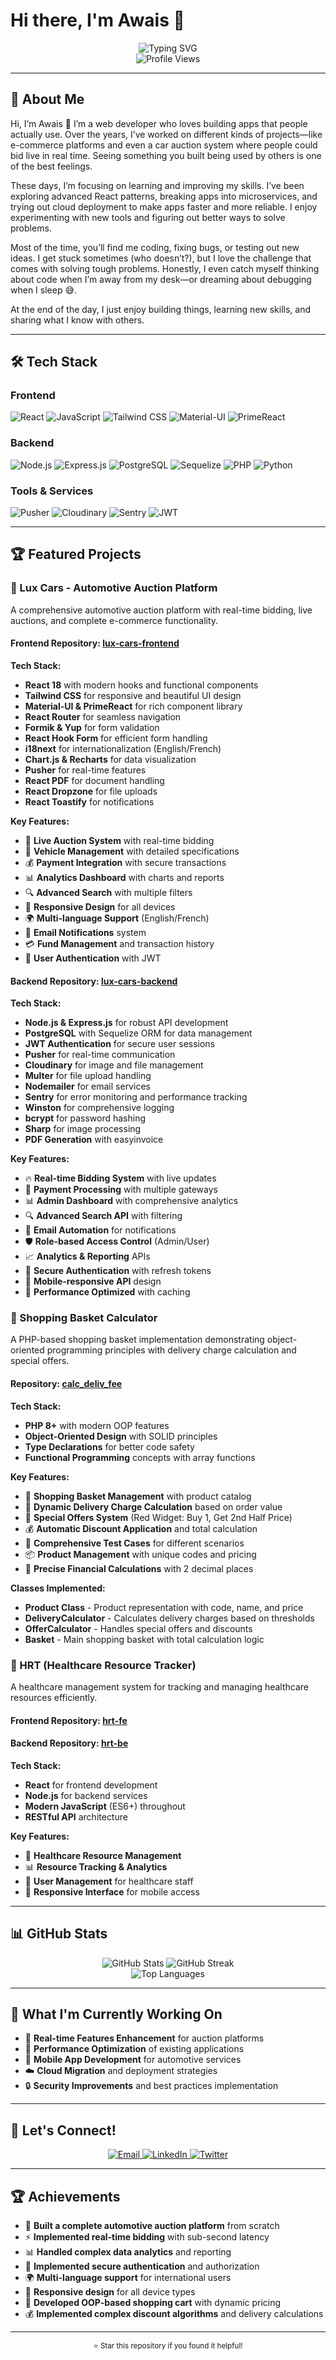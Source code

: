# Hi there, I'm Awais 👋  

<div align="center">
  <img src="https://readme-typing-svg.herokuapp.com?font=Fira+Code&weight=500&size=28&pause=1000&color=3B82F6&center=true&vCenter=true&width=435&lines=Full+Stack+Developer;Problem+Solver;Code+Crafter" alt="Typing SVG" />
</div>

<div align="center">
  <img src="https://komarev.com/ghpvc/?username=mawaisu77&style=flat-square&color=blue" alt="Profile Views" />
</div>

---

## 🚀 About Me

Hi, I’m Awais 👋
I’m a web developer who loves building apps that people actually use. Over the years, I’ve worked on different kinds of projects—like e-commerce platforms and even a car auction system where people could bid live in real time. Seeing something you built being used by others is one of the best feelings.

These days, I’m focusing on learning and improving my skills. I’ve been exploring advanced React patterns, breaking apps into microservices, and trying out cloud deployment to make apps faster and more reliable. I enjoy experimenting with new tools and figuring out better ways to solve problems.

Most of the time, you’ll find me coding, fixing bugs, or testing out new ideas. I get stuck sometimes (who doesn’t?), but I love the challenge that comes with solving tough problems. Honestly, I even catch myself thinking about code when I’m away from my desk—or dreaming about debugging when I sleep 😅.

At the end of the day, I just enjoy building things, learning new skills, and sharing what I know with others.

---

## 🛠️ Tech Stack

### Frontend
![React](https://img.shields.io/badge/React-20232A?style=for-the-badge&logo=react&logoColor=61DAFB)
![JavaScript](https://img.shields.io/badge/JavaScript-F7DF1E?style=for-the-badge&logo=javascript&logoColor=black)
![Tailwind CSS](https://img.shields.io/badge/Tailwind_CSS-38B2AC?style=for-the-badge&logo=tailwind-css&logoColor=white)
![Material-UI](https://img.shields.io/badge/Material--UI-0081CB?style=for-the-badge&logo=material-ui&logoColor=white)
![PrimeReact](https://img.shields.io/badge/PrimeReact-0081CB?style=for-the-badge&logo=prime&logoColor=white)

### Backend
![Node.js](https://img.shields.io/badge/Node.js-43853D?style=for-the-badge&logo=node.js&logoColor=white)
![Express.js](https://img.shields.io/badge/Express.js-404D59?style=for-the-badge&logo=express&logoColor=white)
![PostgreSQL](https://img.shields.io/badge/PostgreSQL-316192?style=for-the-badge&logo=postgresql&logoColor=white)
![Sequelize](https://img.shields.io/badge/Sequelize-52B0E7?style=for-the-badge&logo=sequelize&logoColor=white)
![PHP](https://img.shields.io/badge/PHP-777BB4?style=for-the-badge&logo=php&logoColor=white)
![Python](https://img.shields.io/badge/Python-3776AB?style=for-the-badge&logo=python&logoColor=white)

### Tools & Services
![Pusher](https://img.shields.io/badge/Pusher-300D4F?style=for-the-badge&logo=pusher&logoColor=white)
![Cloudinary](https://img.shields.io/badge/Cloudinary-3448C5?style=for-the-badge&logo=cloudinary&logoColor=white)
![Sentry](https://img.shields.io/badge/Sentry-362D59?style=for-the-badge&logo=sentry&logoColor=white)
![JWT](https://img.shields.io/badge/JWT-000000?style=for-the-badge&logo=JSON%20web%20tokens&logoColor=white)

---

## 🏆 Featured Projects

### 🚗 Lux Cars - Automotive Auction Platform

A comprehensive automotive auction platform with real-time bidding, live auctions, and complete e-commerce functionality.

#### **Frontend Repository:** [lux-cars-frontend](https://github.com/mawaisu77/lux-cars-frontend)

**Tech Stack:**
- **React 18** with modern hooks and functional components
- **Tailwind CSS** for responsive and beautiful UI design
- **Material-UI & PrimeReact** for rich component library
- **React Router** for seamless navigation
- **Formik & Yup** for form validation
- **React Hook Form** for efficient form handling
- **i18next** for internationalization (English/French)
- **Chart.js & Recharts** for data visualization
- **Pusher** for real-time features
- **React PDF** for document handling
- **React Dropzone** for file uploads
- **React Toastify** for notifications

**Key Features:**
- 🎯 **Live Auction System** with real-time bidding
- 🚗 **Vehicle Management** with detailed specifications
- 💰 **Payment Integration** with secure transactions
- 📊 **Analytics Dashboard** with charts and reports
- 🔍 **Advanced Search** with multiple filters
- 📱 **Responsive Design** for all devices
- 🌍 **Multi-language Support** (English/French)
- 📧 **Email Notifications** system
- 💳 **Fund Management** and transaction history
- 🔐 **User Authentication** with JWT

#### **Backend Repository:** [lux-cars-backend](https://github.com/mawaisu77/lux-cars-backend)

**Tech Stack:**
- **Node.js & Express.js** for robust API development
- **PostgreSQL** with Sequelize ORM for data management
- **JWT Authentication** for secure user sessions
- **Pusher** for real-time communication
- **Cloudinary** for image and file management
- **Multer** for file upload handling
- **Nodemailer** for email services
- **Sentry** for error monitoring and performance tracking
- **Winston** for comprehensive logging
- **bcrypt** for password hashing
- **Sharp** for image processing
- **PDF Generation** with easyinvoice

**Key Features:**
- 🔥 **Real-time Bidding System** with live updates
- 🏦 **Payment Processing** with multiple gateways
- 📊 **Admin Dashboard** with comprehensive analytics
- 🔍 **Advanced Search API** with filtering
- 📧 **Email Automation** for notifications
- 🛡️ **Role-based Access Control** (Admin/User)
- 📈 **Analytics & Reporting** APIs
- 🔐 **Secure Authentication** with refresh tokens
- 📱 **Mobile-responsive API** design
- 🚀 **Performance Optimized** with caching

### 🛒 Shopping Basket Calculator

A PHP-based shopping basket implementation demonstrating object-oriented programming principles with delivery charge calculation and special offers.

#### **Repository:** [calc_deliv_fee](https://github.com/mawaisu77/calc_deliv_fee)

**Tech Stack:**
- **PHP 8+** with modern OOP features
- **Object-Oriented Design** with SOLID principles
- **Type Declarations** for better code safety
- **Functional Programming** concepts with array functions

**Key Features:**
- 🛒 **Shopping Basket Management** with product catalog
- 🚚 **Dynamic Delivery Charge Calculation** based on order value
- 🎯 **Special Offers System** (Red Widget: Buy 1, Get 2nd Half Price)
- 💰 **Automatic Discount Application** and total calculation
- 🧪 **Comprehensive Test Cases** for different scenarios
- 📦 **Product Management** with unique codes and pricing
- 🔢 **Precise Financial Calculations** with 2 decimal places

**Classes Implemented:**
- **Product Class** - Product representation with code, name, and price
- **DeliveryCalculator** - Calculates delivery charges based on thresholds
- **OfferCalculator** - Handles special offers and discounts
- **Basket** - Main shopping basket with total calculation logic

### 🏥 HRT (Healthcare Resource Tracker)

A healthcare management system for tracking and managing healthcare resources efficiently.

#### **Frontend Repository:** [hrt-fe](https://github.com/mawaisu77/hrt-fe)
#### **Backend Repository:** [hrt-be](https://github.com/mawaisu77/hrt-be)

**Tech Stack:**
- **React** for frontend development
- **Node.js** for backend services
- **Modern JavaScript** (ES6+) throughout
- **RESTful API** architecture

**Key Features:**
- 🏥 **Healthcare Resource Management**
- 📊 **Resource Tracking & Analytics**
- 👥 **User Management** for healthcare staff
- 📱 **Responsive Interface** for mobile access

---

## 📊 GitHub Stats

<div align="center">
  <img src="https://github-readme-stats.vercel.app/api?username=mawaisu77&show_icons=true&theme=radical" alt="GitHub Stats" />
  <img src="https://github-readme-streak-stats.herokuapp.com/?user=mawaisu77&theme=radical" alt="GitHub Streak" />
</div>

<div align="center">
  <img src="https://github-readme-stats.vercel.app/api/top-langs/?username=mawaisu77&layout=compact&theme=radical" alt="Top Languages" />
</div>

---

## 🎯 What I'm Currently Working On

- 🔄 **Real-time Features Enhancement** for auction platforms
- 🚀 **Performance Optimization** of existing applications
- 📱 **Mobile App Development** for automotive services
- ☁️ **Cloud Migration** and deployment strategies
- 🔒 **Security Improvements** and best practices implementation

---

## 🤝 Let's Connect!

<div align="center">
  <a href="mailto:your.email@example.com">
    <img src="https://img.shields.io/badge/Email-D14836?style=for-the-badge&logo=gmail&logoColor=white" alt="Email" />
  </a>
  <a href="https://linkedin.com/in/your-profile">
    <img src="https://img.shields.io/badge/LinkedIn-0077B5?style=for-the-badge&logo=linkedin&logoColor=white" alt="LinkedIn" />
  </a>
  <a href="https://twitter.com/your-handle">
    <img src="https://img.shields.io/badge/Twitter-1DA1F2?style=for-the-badge&logo=twitter&logoColor=white" alt="Twitter" />
  </a>
</div>

---

## 🏆 Achievements

- 🚗 **Built a complete automotive auction platform** from scratch
- ⚡ **Implemented real-time bidding** with sub-second latency
- 📊 **Handled complex data analytics** and reporting
- 🔐 **Implemented secure authentication** and authorization
- 🌍 **Multi-language support** for international users
- 📱 **Responsive design** for all device types
- 🛒 **Developed OOP-based shopping cart** with dynamic pricing
- 💰 **Implemented complex discount algorithms** and delivery calculations

---

<div align="center">
  <sub>⭐ Star this repository if you found it helpful!</sub>
</div>
